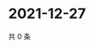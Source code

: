 # 2021-12-27

共 0 条

<!-- BEGIN WEIBO -->
<!-- 最后更新时间 Mon Dec 27 2021 18:20:10 GMT+0800 (China Standard Time) -->

<!-- END WEIBO -->
